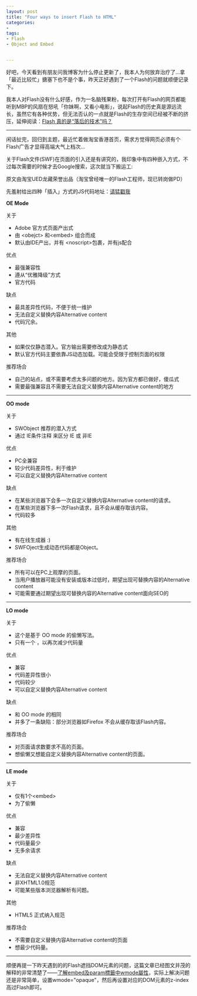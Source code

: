 ```yaml
---
layout: post
title: "Four ways to insert Flash to HTML"
categories:
- 
tags:
- Flash
- Object and Embed


---
```


好吧，今天看到有朋友问我博客为什么停止更新了，我本人为何放弃治疗了…拿「最近比较忙」搪塞下也不是个事，昨天正好遇到了一个Flash的问题就顺便记录下。

我本人对Flash没有什么好感，作为一名脑残果粉，每次打开有Flash的网页都能听到MBP的风扇在怒吼「你妹啊，又看小电影」，说起Flash的历史真是源远流长，虽然它有各种优势，但无法否认的一点就是Flash的生存空间已经被不断的挤压，延伸阅读：[Flash 真的是“落后的技术”吗？](http://www.zhihu.com/question/19851268) 

----

闲话扯完，回归到主题，最近忙着做淘宝香港首页，需求方觉得网页必须有个Flash广告才显得高端大气上档次…

关于Flash文件(SWF)在页面的引入还是有讲究的，我印象中有四种嵌入方式，不过每次需要的时候才去Google搜索，这次就当下搬运工:

原文由淘宝UED龙藏荣誉出品（淘宝曾经唯一的Flash工程师，现已转岗做PD）

先羞射给出四种「插入」方式的JS代码地址：[请猛戳我](http://a.tbcdn.cn/app/tms/others/flash_insert.js)

**OE Mode**

关于

* Adobe 官方式页面产出式
* 由 \<obejct> 和\<embed> 组合而成
* 默认由IDE产出，并有 \<noscript>包裹，并有js配合

优点

* 最强兼容性
* 遵从“优雅降级”方式
* 官方代码

缺点

* 最具差异性代码，不便于统一维护
* 无法自定义替换内容Alternative content
* 代码冗余。

其他

* 如果仅仅静态潜入。官方输出需要修改成为静态式
* 默认官方代码主要依靠JS动态加载。可能会受限于控制页面的权限

推荐场合

* 自己的站点，或不需要考虑太多问题的地方。因为官方都已做好，傻瓜式
* 需要最强兼容且不需要无法自定义替换内容Alternative content的地方

----


**OO mode**

关于

* SWObject 推荐的潜入方式
* 通过 IE条件注释 来区分 IE 或 非IE

优点

* PC全兼容
* 较少代码差异性，利于维护
* 可以自定义替换内容Alternative content

缺点

* 在某些浏览器下会多一次自定义替换内容Alternative content的请求。
* 在某些浏览器下多一次Flash请求，且不会从缓存取该内容。
* 代码较多

其他

* 有在线生成器 :)
* SWFOject生成动态代码都是Object。

推荐场合

* 所有可以在PC上观摩的页面。
* 当用户播放器可能没有安装或版本过低时，期望出现可替换内容的Alternative content
* 可能需要通过期望出现可替换内容的Alternative content面向SEO的

----

**LO mode**

关于

* 这个是基于 OO mode 的偷懒写法。
* 只有一个 <obejct>，以再次减少代码量

优点

* 兼容
* 代码差异性很小
* 代码较少
* 可以自定义替换内容Alternative content

缺点

* 和 OO mode 的相同
* 并多了一条缺陷：部分浏览器如Firefox 不会从缓存取该Flash内容。

推荐场合

* 对页面请求数要求不高的页面。
* 想偷懒又想能自定义替换内容Alternative content的页面。

----

**LE mode**

关于

* 仅有1个\<embed>
* 为了偷懒

优点

* 兼容
* 最少差异性
* 代码量最少
* 无多余请求

缺点

* 无法自定义替换内容Alternative content
* 非XHTML1.0规范
* 可能某些版本浏览器解析有问题。

其他

* HTML5 正式纳入规范

推荐场合

* 不需要自定义替换内容Alternative content的页面
* 想最少代码量。

----

顺便再提一下昨天遇到的的Flash遮挡DOM元素的问题，这篇文章已经图文并茂的解释的非常清楚了——[了解embed及param標籤中wmode屬性](http://josephj.com/entry.php?id=364)，实际上解决问题还是非常简单，设置wmode="opaque"，然后再设置对应的DOM元素的z-index高过Flash即可。